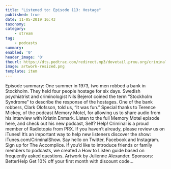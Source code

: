 ```yaml
---
title: "Listened to: Episode 113: Hostage"
published: true
date: 11-05-2019 16:43
taxonomy:
category:
	- stream
tag:
	- podcasts
summary:
enabled: '0'
header_image: '0'
theurl: https://dts.podtrac.com/redirect.mp3/dovetail.prxu.org/criminal/16136519-9b34-42aa-ae2c-3dfdd08da884/Episode_113_Hostage_Part_1.mp3
image: artwork-resized.png
template: item
---
```

 
Episode summary: One summer in 1973, two men robbed a bank in Stockholm. They held four people hostage for six days. Swedish psychiatrist and criminologist Nils Bejerot coined the term “Stockholm Syndrome” to describe the response of the hostages. One of the bank robbers, Clark Olofsson, told us, “It was fun.” Special thanks to Terence Mickey, of the podcast Memory Motel, for allowing us to share audio from his interview with Kristin Enmark. Listen to the full Memory Motel episode here, and check out his new podcast, Self? Help! Criminal is a proud member of Radiotopia from PRX. If you haven’t already, please review us on iTunes! It’s an important way to help new listeners discover the show: iTunes.com/CriminalShow. Say hello on Twitter, Facebook and Instagram. Sign up for The Accomplice. If you’d like to introduce friends or family members to podcasts, we created a How to Listen guide based on frequently asked questions. Artwork by Julienne Alexander. Sponsors: BetterHelp Get 10% off your first month with discount code…
